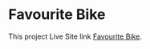 # Favourite Bike

This project Live Site link [Favourite Bike](https://favourite-bike-choose-for-1.netlify.app/).

